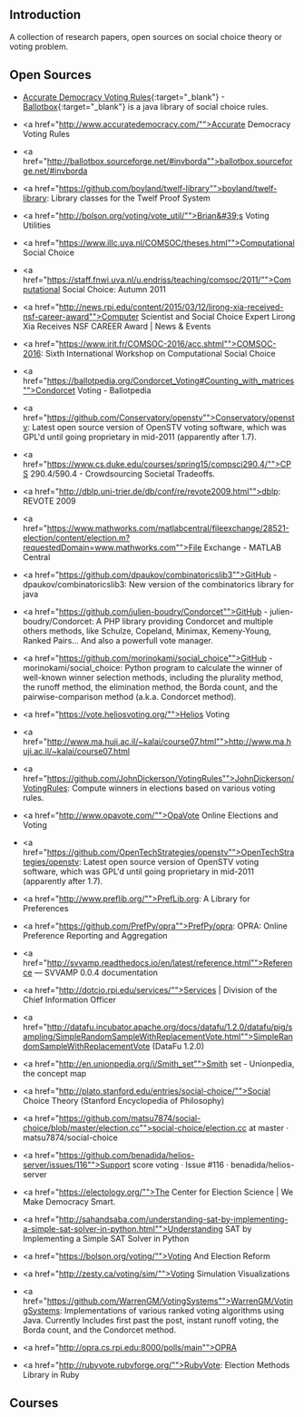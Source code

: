 Introduction
-----
A collection of research papers, open sources on social choice theory or voting problem.

Open Sources
------------
- [Accurate Democracy Voting Rules](http://www.accuratedemocracy.com/){:target="_blank"}
-[Ballotbox](http://ballotbox.sourceforge.net/#invborda){:target="_blank"} is a java library of social choice rules.

- <a href="http://www.accuratedemocracy.com/"">Accurate Democracy Voting Rules</a>
- <a href="http://ballotbox.sourceforge.net/#invborda"">ballotbox.sourceforge.net/#invborda</a>
- <a href="https://github.com/boyland/twelf-library"">boyland/twelf-library: Library classes for the Twelf Proof System</a>
- <a href="http://bolson.org/voting/vote_util/"">Brian&#39;s Voting Utilities</a>
- <a href="https://www.illc.uva.nl/COMSOC/theses.html"">Computational Social Choice</a>
- <a href="https://staff.fnwi.uva.nl/u.endriss/teaching/comsoc/2011/"">Computational Social Choice: Autumn 2011</a>
- <a href="http://news.rpi.edu/content/2015/03/12/lirong-xia-received-nsf-career-award"">Computer Scientist and Social Choice Expert Lirong Xia Receives NSF CAREER Award | News &amp; Events</a>
- <a href="https://www.irit.fr/COMSOC-2016/acc.shtml"">COMSOC-2016: Sixth International Workshop on Computational Social Choice</a>
- <a href="https://ballotpedia.org/Condorcet_Voting#Counting_with_matrices"">Condorcet Voting - Ballotpedia</a>
- <a href="https://github.com/Conservatory/openstv"">Conservatory/openstv: Latest open source version of OpenSTV voting software, which was GPL&#39;d until going proprietary in mid-2011 (apparently after 1.7).</a>
- <a href="https://www.cs.duke.edu/courses/spring15/compsci290.4/"">CPS 290.4/590.4 - Crowdsourcing Societal Tradeoffs.</a>
- <a href="http://dblp.uni-trier.de/db/conf/re/revote2009.html"">dblp: REVOTE 2009</a>
- <a href="https://www.mathworks.com/matlabcentral/fileexchange/28521-election/content/election.m?requestedDomain=www.mathworks.com"">File Exchange - MATLAB Central</a>
- <a href="https://github.com/dpaukov/combinatoricslib3"">GitHub - dpaukov/combinatoricslib3: New version of the combinatorics library for java</a>
- <a href="https://github.com/julien-boudry/Condorcet"">GitHub - julien-boudry/Condorcet: A PHP library providing Condorcet and multiple others methods, like Schulze, Copeland, Minimax, Kemeny-Young, Ranked Pairs... And also a powerfull vote manager.</a>
- <a href="https://github.com/morinokami/social_choice"">GitHub - morinokami/social_choice: Python program to calculate the winner of well-known winner selection methods, including the plurality method, the runoff method, the elimination method, the Borda count, and the pairwise-comparison method (a.k.a. Condorcet method).</a>
- <a href="https://vote.heliosvoting.org/"">Helios Voting</a>
- <a href="http://www.ma.huji.ac.il/~kalai/course07.html"">http://www.ma.huji.ac.il/~kalai/course07.html</a>
- <a href="https://github.com/JohnDickerson/VotingRules"">JohnDickerson/VotingRules: Compute winners in elections based on various voting rules.</a>
- <a href="http://www.opavote.com/"">OpaVote Online Elections and Voting</a>
- <a href="https://github.com/OpenTechStrategies/openstv"">OpenTechStrategies/openstv: Latest open source version of OpenSTV voting software, which was GPL&#39;d until going proprietary in mid-2011 (apparently after 1.7).</a>
- <a href="http://www.preflib.org/"">PrefLib.org: A Library for Preferences</a>
- <a href="https://github.com/PrefPy/opra"">PrefPy/opra: OPRA: Online Preference Reporting and Aggregation</a>
- <a href="http://svvamp.readthedocs.io/en/latest/reference.html"">Reference — SVVAMP 0.0.4 documentation</a>
- <a href="http://dotcio.rpi.edu/services/"">Services | Division of the Chief Information Officer</a>
- <a href="http://datafu.incubator.apache.org/docs/datafu/1.2.0/datafu/pig/sampling/SimpleRandomSampleWithReplacementVote.html"">SimpleRandomSampleWithReplacementVote (DataFu 1.2.0)</a>
- <a href="http://en.unionpedia.org/i/Smith_set"">Smith set - Unionpedia, the concept map</a>
- <a href="http://plato.stanford.edu/entries/social-choice/"">Social Choice Theory (Stanford Encyclopedia of Philosophy)</a>
- <a href="https://github.com/matsu7874/social-choice/blob/master/election.cc"">social-choice/election.cc at master · matsu7874/social-choice</a>
- <a href="https://github.com/benadida/helios-server/issues/116"">Support score voting · Issue #116 · benadida/helios-server</a>
- <a href="https://electology.org/"">The Center for Election Science | We Make Democracy Smart.</a>
- <a href="http://sahandsaba.com/understanding-sat-by-implementing-a-simple-sat-solver-in-python.html"">Understanding SAT by Implementing a Simple SAT Solver in Python</a>
- <a href="https://bolson.org/voting/"">Voting And Election Reform</a>
- <a href="http://zesty.ca/voting/sim/"">Voting Simulation Visualizations</a>
- <a href="https://github.com/WarrenGM/VotingSystems"">WarrenGM/VotingSystems: Implementations of various ranked voting algorithms using Java. Currently Includes first past the post, instant runoff voting, the Borda count, and the Condorcet method.</a>
- <a href="http://opra.cs.rpi.edu:8000/polls/main"">OPRA</a>
- <a href="http://rubyvote.rubyforge.org/"">RubyVote: Election Methods Library in Ruby</a>

Courses
-------
